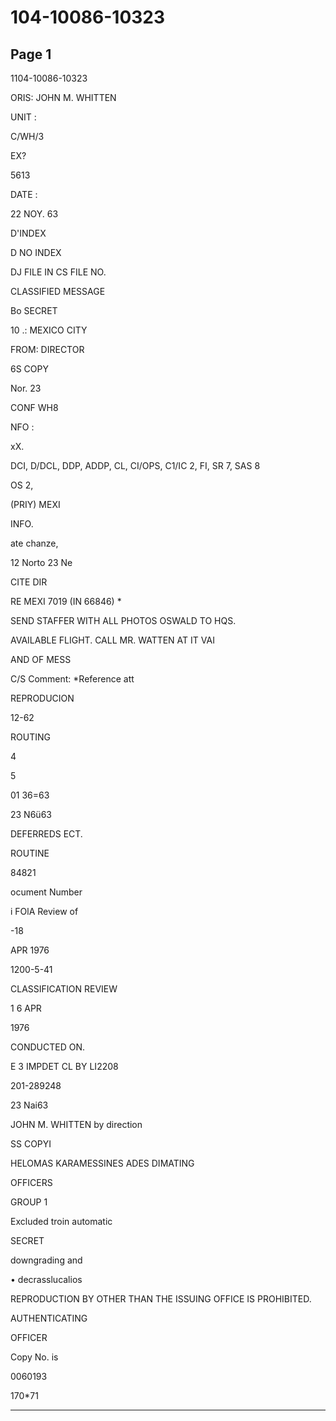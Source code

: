 # 104-10086-10323

## Page 1

1104-10086-10323

ORIS: JOHN M. WHITTEN

UNIT :

C/WH/3

EX?

5613

DATE :

22 NOY. 63

D'INDEX

D NO INDEX

DJ FILE IN CS FILE NO.

CLASSIFIED MESSAGE

Bo SECRET

10 .: MEXICO CITY

FROM: DIRECTOR

6S COPY

Nor. 23

CONF WH8

NFO :

xX.

DCI, D/DCL, DDP, ADDP, CL, CI/OPS, C1/IC 2, FI, SR 7, SAS 8

OS 2,

(PRIY) MEXI

INFO.

ate chanze,

12 Norto 23 Ne

CITE DIR

RE MEXI 7019 (IN 66846) *

SEND STAFFER WITH ALL PHOTOS OSWALD TO HQS.

AVAILABLE FLIGHT. CALL MR. WATTEN AT IT VAI

AND OF MESS

C/S Comment: *Reference att

REPRODUCION

12-62

ROUTING

4

5

01 36=63

23 N6ü63

DEFERREDS ECT.

ROUTINE

84821

ocument Number

i FOlA Review of

-18

APR 1976

1200-5-41

CLASSIFICATION REVIEW

1 6 APR

1976

CONDUCTED ON.

E 3 IMPDET CL BY LI2208

201-289248

23 Nai63

JOHN M. WHITTEN by direction

SS COPYI

HELOMAS KARAMESSINES ADES DIMATING

OFFICERS

GROUP 1

Excluded troin automatic

SECRET

downgrading and

• decrasslucalios

REPRODUCTION BY OTHER THAN THE ISSUING OFFICE IS PROHIBITED.

AUTHENTICATING

OFFICER

Copy No. is

0060193

170*71

---

